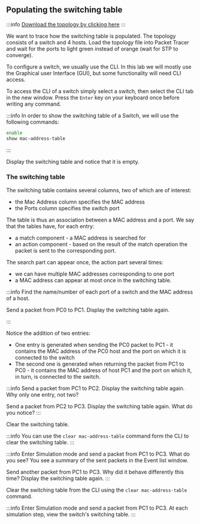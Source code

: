 ## Populating the switching table

:::info
[Download the topology by clicking here](assets/switching_table.pkt)
:::

We want to trace how the switching table is populated. The topology consists of a switch and 4 hosts. Load the topology file into Packet Tracer and wait for the ports to light green instead of orange (wait for STP to converge).

To configure a switch, we usually use the CLI. In this lab we will mostly use the Graphical user Interface (GUI), but some functionality will need CLI access.

To access the CLI of a switch simply select a switch, then select the CLI tab in the new window. Press the `Enter` key on your keyboard once before writing any command.


:::info
In order to show the switching table of a Switch, we will use the following commands:

```bash
enable
show mac-address-table
```

:::

Display the switching table and notice that it is empty.

### The switching table

The switching table contains several columns, two of which are of interest:

* the Mac Address column specifies the MAC address
* the Ports column specifies the switch port

The table is thus an association between a MAC address and a port. We say that the tables have, for each entry:

* a match component - a MAC address is searched for
* an action component - based on the result of the match operation the packet is sent to the corresponding port.

The search part can appear once, the action part several times:

* we can have multiple MAC addresses corresponding to one port
* a MAC address can appear at most once in the switching table.


:::info
Find the name/number of each port of a switch and the MAC address of a host.

Send a packet from PC0 to PC1. Display the switching table again.

:::

Notice the addition of two entries:

* One entry is generated when sending the PC0 packet to PC1 - it contains the MAC address of the PC0 host and the port on which it is connected to the switch
* The second one is generated when returning the packet from PC1 to PC0 - it contains the MAC address of host PC1 and the port on which it, in turn, is connected to the switch.


:::info
Send a packet from PC1 to PC2. Display the switching table again. Why only one entry, not two?

Send a packet from PC2 to PC3. Display the switching table again. What do you notice?
:::

Clear the switching table.


:::info
You can use the `clear mac-address-table` command form the CLI to clear the switching table.
:::



:::info
Enter Simulation mode and send a packet from PC1 to PC3. What do you see? You see a summary of the sent packets in the Event list window.

Send another packet from PC1 to PC3. Why did it behave differently this time? Display the switching table again.
:::

Clear the switching table from the CLI using the `clear mac-address-table` command.


:::info
Enter Simulation mode and send a packet from PC1 to PC3. At each simulation step, view the switch's switching table.
:::
